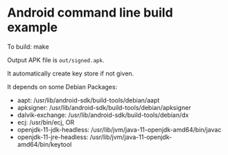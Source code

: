 # Android command line build example

To build:
    make

Output APK file is `out/signed.apk`.

It automatically create key store if not given.

It depends on some Debian Packages:
  - aapt: /usr/lib/android-sdk/build-tools/debian/aapt
  - apksigner: /usr/lib/android-sdk/build-tools/debian/apksigner
  - dalvik-exchange: /usr/lib/android-sdk/build-tools/debian/dx
  - ecj: /usr/bin/ecj, OR
  - openjdk-11-jdk-headless: /usr/lib/jvm/java-11-openjdk-amd64/bin/javac
  - openjdk-11-jre-headless: /usr/lib/jvm/java-11-openjdk-amd64/bin/keytool
